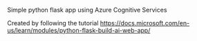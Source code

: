 Simple python flask app using Azure Cognitive Services

Created by following the tutorial https://docs.microsoft.com/en-us/learn/modules/python-flask-build-ai-web-app/
